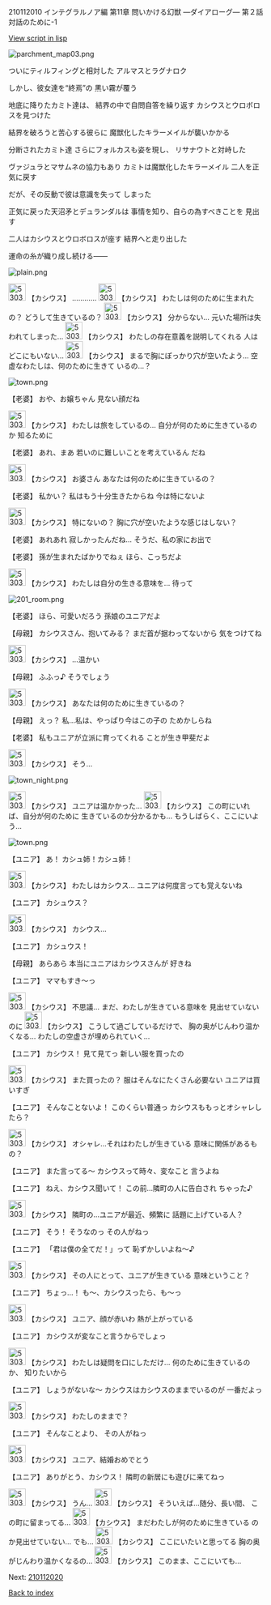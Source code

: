 210112010 インテグラルノア編 第11章 問いかける幻獣 ―ダイアローグ― 第２話 対話のために-1

[View script in lisp](../scripts/210112010.txt)

![parchment_map03.png](../images/backgrounds/parchment_map03.png)

ついにティルフィングと相対した
アルマスとラグナロク

しかし、彼女達を“終焉”の
黒い霧が覆う

地底に降りたカミト達は、
結界の中で自問自答を繰り返す
カシウスとウロボロスを見つけた

結界を破ろうと苦心する彼らに
魔獣化したキラーメイルが襲いかかる

分断されたカミト達
さらにフォルカスも姿を現し、
リサナウトと対峙した

ヴァジュラとマサムネの協力もあり
カミトは魔獣化したキラーメイル
二人を正気に戻す

だが、その反動で彼は意識を失って
しまった

正気に戻った天沼矛とデュランダルは
事情を知り、自らの為すべきことを
見出す

二人はカシウスとウロボロスが座す
結界へと走り出した

運命の糸が織り成し続ける――

![plain.png](../images/backgrounds/plain.png)

<img src="../images/units/5303111.png" alt="5303111.png" height="34"/>
【カシウス】
…………

<img src="../images/units/5303111.png" alt="5303111.png" height="34"/>
【カシウス】
わたしは何のために生まれたの？
どうして生きているの？

<img src="../images/units/5303111.png" alt="5303111.png" height="34"/>
【カシウス】
分からない…
元いた場所は失われてしまった…

<img src="../images/units/5303111.png" alt="5303111.png" height="34"/>
【カシウス】
わたしの存在意義を説明してくれる
人はどこにもいない…

<img src="../images/units/5303111.png" alt="5303111.png" height="34"/>
【カシウス】
まるで胸にぽっかり穴が空いたよう…
空虚なわたしは、何のために生きて
いるの…？

![town.png](../images/backgrounds/town.png)

【老婆】
おや、お嬢ちゃん
見ない顔だね

<img src="../images/units/5303111.png" alt="5303111.png" height="34"/>
【カシウス】
わたしは旅をしているの…
自分が何のために生きているのか
知るために

【老婆】
あれ、まあ
若いのに難しいことを考えているん
だね

<img src="../images/units/5303111.png" alt="5303111.png" height="34"/>
【カシウス】
お婆さん
あなたは何のために生きているの？

【老婆】
私かい？
私はもう十分生きたからね
今は特にないよ

<img src="../images/units/5303111.png" alt="5303111.png" height="34"/>
【カシウス】
特にないの？
胸に穴が空いたような感じはしない？

【老婆】
あれあれ
寂しかったんだね…
そうだ、私の家にお出で

【老婆】
孫が生まれたばかりでねぇ
ほら、こっちだよ

<img src="../images/units/5303111.png" alt="5303111.png" height="34"/>
【カシウス】
わたしは自分の生きる意味を…
待って

![201_room.png](../images/backgrounds/201_room.png)

【老婆】
ほら、可愛いだろう
孫娘のユニアだよ

【母親】
カシウスさん、抱いてみる？
まだ首が据わってないから
気をつけてね

<img src="../images/units/5303111.png" alt="5303111.png" height="34"/>
【カシウス】
…温かい

【母親】
ふふっ♪
そうでしょう

<img src="../images/units/5303111.png" alt="5303111.png" height="34"/>
【カシウス】
あなたは何のために生きているの？

【母親】
えっ？
私…私は、やっぱり今はこの子の
ためかしらね

【老婆】
私もユニアが立派に育ってくれる
ことが生き甲斐だよ

<img src="../images/units/5303111.png" alt="5303111.png" height="34"/>
【カシウス】
そう…

![town_night.png](../images/backgrounds/town_night.png)

<img src="../images/units/5303111.png" alt="5303111.png" height="34"/>
【カシウス】
ユニアは温かかった…

<img src="../images/units/5303111.png" alt="5303111.png" height="34"/>
【カシウス】
この町にいれば、自分が何のために
生きているのか分かるかも…
もうしばらく、ここにいよう…

![town.png](../images/backgrounds/town.png)

【ユニア】
あ！
カシュ姉！カシュ姉！

<img src="../images/units/5303111.png" alt="5303111.png" height="34"/>
【カシウス】
わたしはカシウス…
ユニアは何度言っても覚えないね

【ユニア】
カシュウス？

<img src="../images/units/5303111.png" alt="5303111.png" height="34"/>
【カシウス】
カシウス…

【ユニア】
カシュウス！

【母親】
あらあら
本当にユニアはカシウスさんが
好きね

【ユニア】
ママもすき～っ

<img src="../images/units/5303111.png" alt="5303111.png" height="34"/>
【カシウス】
不思議…
まだ、わたしが生きている意味を
見出せていないのに

<img src="../images/units/5303111.png" alt="5303111.png" height="34"/>
【カシウス】
こうして過ごしているだけで、
胸の奥がじんわり温かくなる…
わたしの空虚さが埋められていく…

【ユニア】
カシウス！
見て見てっ
新しい服を買ったの

<img src="../images/units/5303111.png" alt="5303111.png" height="34"/>
【カシウス】
また買ったの？
服はそんなにたくさん必要ない
ユニアは買いすぎ

【ユニア】
そんなことないよ！
このくらい普通っ
カシウスももっとオシャレしたら？

<img src="../images/units/5303111.png" alt="5303111.png" height="34"/>
【カシウス】
オシャレ…それはわたしが生きている
意味に関係があるもの？

【ユニア】
また言ってる～
カシウスって時々、変なこと
言うよね

【ユニア】
ねえ、カシウス聞いて！
この前…隣町の人に告白され
ちゃった♪

<img src="../images/units/5303111.png" alt="5303111.png" height="34"/>
【カシウス】
隣町の…ユニアが最近、頻繁に
話題に上げている人？

【ユニア】
そう！
そうなのっ
その人がねっ

【ユニア】
「君は僕の全てだ！」って
恥ずかしいよね～♪

<img src="../images/units/5303111.png" alt="5303111.png" height="34"/>
【カシウス】
その人にとって、ユニアが生きている
意味ということ？

【ユニア】
ちょっ…！
も～、カシウスったら、も～っ

<img src="../images/units/5303111.png" alt="5303111.png" height="34"/>
【カシウス】
ユニア、顔が赤いわ
熱が上がっている

【ユニア】
カシウスが変なこと言うからでしょっ

<img src="../images/units/5303111.png" alt="5303111.png" height="34"/>
【カシウス】
わたしは疑問を口にしただけ…
何のために生きているのか、
知りたいから

【ユニア】
しょうがないな～
カシウスはカシウスのままでいるのが
一番だよっ

<img src="../images/units/5303111.png" alt="5303111.png" height="34"/>
【カシウス】
わたしのままで？

【ユニア】
そんなことより、
その人がねっ

<img src="../images/units/5303111.png" alt="5303111.png" height="34"/>
【カシウス】
ユニア、結婚おめでとう

【ユニア】
ありがとう、カシウス！
隣町の新居にも遊びに来てねっ

<img src="../images/units/5303111.png" alt="5303111.png" height="34"/>
【カシウス】
うん…

<img src="../images/units/5303111.png" alt="5303111.png" height="34"/>
【カシウス】
そういえば…随分、長い間、
この町に留まってる…

<img src="../images/units/5303111.png" alt="5303111.png" height="34"/>
【カシウス】
まだわたしが何のために生きている
のか見出せていない…
でも…

<img src="../images/units/5303111.png" alt="5303111.png" height="34"/>
【カシウス】
ここにいたいと思ってる
胸の奥がじんわり温かくなるの…

<img src="../images/units/5303111.png" alt="5303111.png" height="34"/>
【カシウス】
このまま、ここにいても…

Next: [210112020](210112020.md)

[Back to index](index.md)
